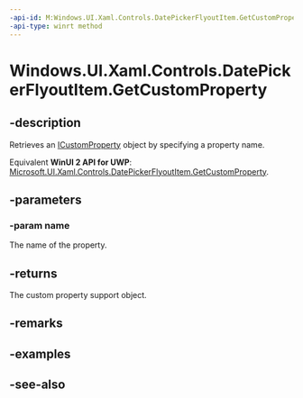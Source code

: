 ```yaml
---
-api-id: M:Windows.UI.Xaml.Controls.DatePickerFlyoutItem.GetCustomProperty(System.String)
-api-type: winrt method
---
```


<!-- Method syntax
public Windows.UI.Xaml.Data.ICustomProperty GetCustomProperty(System.String name)
-->

# Windows.UI.Xaml.Controls.DatePickerFlyoutItem.GetCustomProperty

## -description
Retrieves an [ICustomProperty](../windows.ui.xaml.data/icustomproperty.md) object by specifying a property name.

Equivalent **WinUI 2 API for UWP**: [Microsoft.UI.Xaml.Controls.DatePickerFlyoutItem.GetCustomProperty](/windows/winui/api/microsoft.ui.xaml.controls.datepickerflyoutitem.getcustomproperty).

## -parameters
### -param name
The name of the property.

## -returns
The custom property support object.

## -remarks

## -examples

## -see-also
